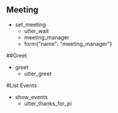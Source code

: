 
## Meeting
* set_meeting
  - utter_wait
  - meeting_manager
  - form{"name": "meeting_manager"}


##Greet
* greet
  - utter_greet


#List Events
* show_events
  - utter_thanks_for_pi